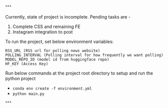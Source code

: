 """

Currently, state of project is incomplete. Pending tasks are -
 1) Complete CSS and remaining FE
 2) Instagram integration to post

To run the project, set below environment variables:
 
    RSS_URL (RSS url for polling news website)
    POLLING_INTERVAL (Polling interval for how frequently we want polling)
    MODEL_REPO_ID (model id from huggingface repo)
    HF_KEY (Access Key)

Run below commands at the project root directory to setup and run the python project
 - `conda env create -f environment.yml`
 - `python main.py`

"""